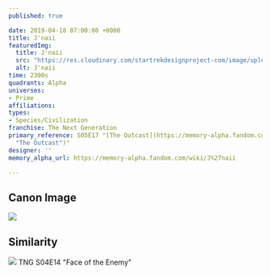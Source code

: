 ```yaml
---
published: true

date: 2019-04-18 07:00:00 +0000
title: J'naii
featuredImg:
  title: J'naii
  src: "https://res.cloudinary.com/startrekdesignproject-com/image/upload/v1555609730/J_naii.png"
  alt: J'naii
time: 2300s
quadrants: Alpha
universes:
- Prime
affiliations:
types:
- Species/Civilization
franchise: The Next Generation
primary_reference: S05E17 "[The Outcast](https://memory-alpha.fandom.com/wiki/The_Outcast
  "The Outcast")"
designer: ''
memory_alpha_url: https://memory-alpha.fandom.com/wiki/J%27naii

---
```

## Canon Image

![](https://res.cloudinary.com/startrekdesignproject-com/image/upload/v1555609730/J_naii1.jpg)

## Similarity


![](https://res.cloudinary.com/startrekdesignproject-com/image/upload/v1555609730/J_naiiSim.jpg)
TNG S04E14 "Face of the Enemy"
